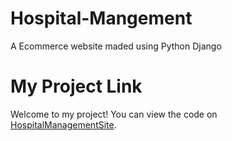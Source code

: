 # Hospital-Mangement
A Ecommerce website maded using Python Django 

# My Project Link
Welcome to my project! You can view the code on [HospitalManagementSite](https://vinayakdev347.pythonanywhere.com/).

